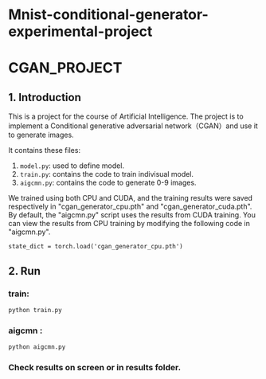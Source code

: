 # Mnist-conditional-generator-experimental-project
# CGAN_PROJECT



## 1. Introduction

This is a project for the course of Artificial Intelligence. The project is to implement a Conditional generative adversarial network（CGAN）and use it to generate images.

It contains these files:

1. `model.py`: used to define model.
2. `train.py`: contains the code to train indivisual model.
3. `aigcmn.py`: contains the code to generate 0-9 images.

We trained using both CPU and CUDA, and the training results were saved respectively in "cgan_generator_cpu.pth" and "cgan_generator_cuda.pth". By default, the "aigcmn.py" script uses the results from CUDA training. You can view the results from CPU training by modifying the following code in "aigcmn.py".

~~~
state_dict = torch.load('cgan_generator_cpu.pth')
~~~



## 2. Run

### train:

```bash
python train.py 
```

### aigcmn  :

```bash
python aigcmn.py
```

### Check results on screen or in results folder.
 
 

